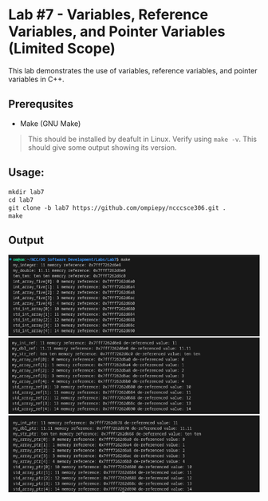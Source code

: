 # Lab #7 - Variables, Reference Variables, and Pointer Variables (Limited Scope)
This lab demonstrates the use of variables, reference variables, and pointer variables in C++.

## Prerequsites
- Make (GNU Make)
> This should be installed by deafult in Linux. Verify using ```make -v```. This should give some output showing its version.

## Usage:
```
mkdir lab7
cd lab7
git clone -b lab7 https://github.com/ompiepy/ncccsce306.git .
make
```
## Output
![output1](output1.png)
![output2](output2.png)
![output3](output3.png)